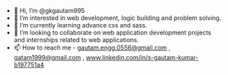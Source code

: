 - 👋 Hi, I’m @gkgautam995
- 👀 I’m interested in web development, logic building and problem solving.
- 🌱 I’m currently learning advance css and sass.
- 💞️ I’m looking to collaborate on web application development projects and internships related to web applications.
- 📫 How to reach me - gautam.engg.0556@gmail.com , gatam1999@gmail.com , www.linkedin.com/in/s-gautam-kumar-b197751a4

<!---
gkgautam995/gkgautam995 is a ✨ special ✨ repository because its `README.md` (this file) appears on your GitHub profile.
You can click the Preview link to take a look at your changes.
--->
